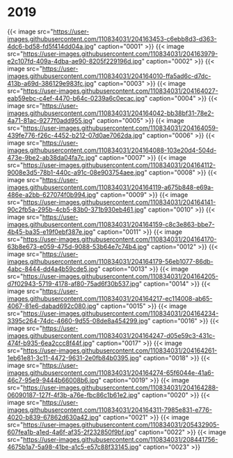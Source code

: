 # 2019


{{< image src="https://user-images.githubusercontent.com/110834031/204163453-c6ebb8d3-d363-4dc6-bd58-fd5f414dd04a.jpg" caption="0001" >}}
{{< image src="https://user-images.githubusercontent.com/110834031/204163979-e2c107fd-409a-4dba-ae90-8205f229196d.jpg" caption="0002" >}}
{{< image src="https://user-images.githubusercontent.com/110834031/204164010-ffa5ad6c-d7dc-413b-a69d-386129e983fc.jpg" caption="0003" >}}
{{< image src="https://user-images.githubusercontent.com/110834031/204164027-eab59ebc-c4ef-4470-b64c-0239a6c0ecac.jpg" caption="0004" >}}
{{< image src="https://user-images.githubusercontent.com/110834031/204164042-bb38bf31-78e2-4a71-81ac-9277f0add955.jpg" caption="0005" >}}
{{< image src="https://user-images.githubusercontent.com/110834031/204164059-439fe776-f26c-4452-b212-07d0ae7062da.jpg" caption="0006" >}}
{{< image src="https://user-images.githubusercontent.com/110834031/204164088-103e20d4-504d-473e-9be2-ab38da04fa7c.jpg" caption="0007" >}}
{{< image src="https://user-images.githubusercontent.com/110834031/204164112-9008e3d5-78b1-440c-a91c-08e903754aee.jpg" caption="0008" >}}
{{< image src="https://user-images.githubusercontent.com/110834031/204164119-a675b848-e69a-486e-a2bb-627074f0b994.jpg" caption="0009" >}}
{{< image src="https://user-images.githubusercontent.com/110834031/204164141-90c2fb5a-295b-4cb5-83b0-371b930eb461.jpg" caption="0010" >}}
{{< image src="https://user-images.githubusercontent.com/110834031/204164159-c8c3e863-bbe7-4b45-ba35-e19f0ebf387e.jpg" caption="0011" >}}
{{< image src="https://user-images.githubusercontent.com/110834031/204164170-63b8e673-e059-475d-9088-53b64e7c74b4.jpg" caption="0012" >}}
{{< image src="https://user-images.githubusercontent.com/110834031/204164179-56eb1077-86db-4abc-8444-dd4a4b59cde5.jpg" caption="0013" >}}
{{< image src="https://user-images.githubusercontent.com/110834031/204164205-d7f02943-5719-4178-af80-75ad6f30b537.jpg" caption="0014" >}}
{{< image src="https://user-images.githubusercontent.com/110834031/204164217-ec114008-ab65-4067-81e6-dabad692c080.jpg" caption="0015" >}}
{{< image src="https://user-images.githubusercontent.com/110834031/204164234-3395c264-74dc-4660-9d55-08de8a454299.jpg" caption="0016" >}}
{{< image src="https://user-images.githubusercontent.com/110834031/204164247-d05e59c3-431c-474f-b935-6ea2ccc8f44f.jpg" caption="0017" >}}
{{< image src="https://user-images.githubusercontent.com/110834031/204164261-1eb61e81-3c11-4472-9631-2e0fb84b0395.jpg" caption="0018" >}}
{{< image src="https://user-images.githubusercontent.com/110834031/204164274-65f6044e-41a6-46c7-95e9-9444b66008b6.jpg" caption="0019" >}}
{{< image src="https://user-images.githubusercontent.com/110834031/204164288-06090187-127f-4f3b-a76e-fbc86c1b61e2.jpg" caption="0020" >}}
{{< image src="https://user-images.githubusercontent.com/110834031/204164311-7985e831-e776-4020-b839-67862d630a42.jpg" caption="0021" >}}
{{< image src="https://user-images.githubusercontent.com/110834031/205432905-607fea1b-a1ed-4a6f-af35-2f232850f9bf.jpg" caption="0022" >}}
{{< image src="https://user-images.githubusercontent.com/110834031/208441756-4675b1a7-5a98-41be-a1c5-e57c88f33145.jpg" caption="0023" >}}

